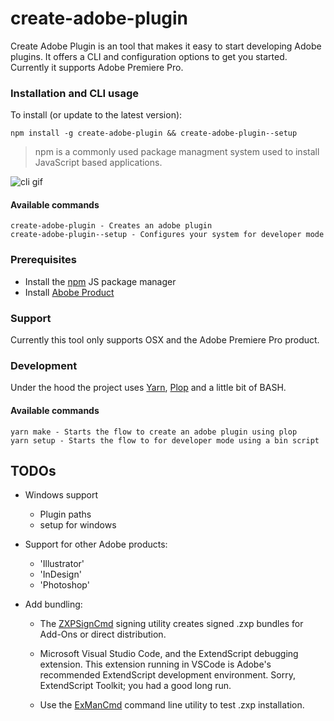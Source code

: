 # create-adobe-plugin

Create Adobe Plugin is an tool that makes it easy to start developing Adobe plugins. It offers a CLI and configuration options to get you started. Currently it supports Adobe Premiere Pro.


### Installation and CLI usage
To install (or update to the latest version):

```
npm install -g create-adobe-plugin && create-adobe-plugin--setup
```

> npm is a commonly used package managment system used to install JavaScript based applications.

![cli gif](https://raw.github.com/albybarber/create-adobe-plugin/master/cap-cli.gif)

#### Available commands
```
create-adobe-plugin - Creates an adobe plugin
create-adobe-plugin--setup - Configures your system for developer mode
```
### Prerequisites
* Install the [npm](https://www.npmjs.com/) JS package manager
* Install [Abobe Product](https://www.adobe.com/mt/products/catalog.html)

### Support
Currently this tool only supports OSX and the Adobe Premiere Pro product.

### Development
Under the hood the project uses [Yarn](https://yarnpkg.com/), [Plop](https://www.npmjs.com/package/plop) and a little bit of BASH.

#### Available commands
```
yarn make - Starts the flow to create an adobe plugin using plop
yarn setup - Starts the flow to for developer mode using a bin script
```

## TODOs
* Windows support
    * Plugin paths
    * setup for windows 
* Support for other Adobe products:
    * 'Illustrator'
    * 'InDesign'
    * 'Photoshop'

* Add bundling:
    - The
        [ZXPSignCmd](https://github.com/Adobe-CEP/CEP-Resources/tree/master/ZXPSignCMD/4.0.7)
        signing utility creates signed .zxp bundles for Add-Ons or direct
        distribution.
    - Microsoft Visual Studio Code, and the ExtendScript debugging extension. This extension running in VSCode is Adobe's recommended ExtendScript development environment. Sorry, ExtendScript Toolkit; you had a good long run.

    - Use the [ExManCmd](https://www.adobeexchange.com/resources/28) command line
        utility to test .zxp installation.




